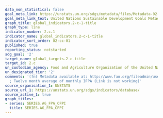 ```yaml
---
data_non_statistical: false
goal_meta_link: https://unstats.un.org/sdgs/metadata/files/Metadata-02-0C-01.pdf
goal_meta_link_text: United Nations Sustainable Development Goals Metadata (pdf 232kB)
graph_title: global_indicators.2-c-1-title
graph_type: line
indicator_number: 2.c.1
indicator_name: global_indicators.2-c-1-title
indicator_sort_order: 02-cc-01
published: true
reporting_status: notstarted
sdg_goal: '2'
target_name: global_targets.2-c-title
target_id: 2.c
un_custodian_agency: Food and Agriculture Organization of the United Nations (FAO)
un_designated_tier: '2'
comments: '(fn) Metadata available at: http://www.fao.org/fileadmin/user_upload/sustainable_development_goals/docs/Metadata_tamplate_2.c.1_Food:CPI_add_.pdf
  ; Twelve month average of monthly IFPA (Link is not working)'
source_organisation_1: UNSTATS
source_url_1: https://unstats.un.org/sdgs/indicators/database/
source_active_1: true
graph_titles:
- series: SERIES.AG_FPA_CFPI
  title: SERIES.AG_FPA_CFPI
---
```

